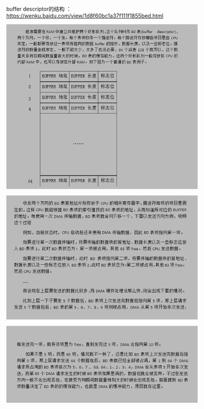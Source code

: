 buffer descriptor的结构 ： https://wenku.baidu.com/view/1d8f60bc1a37f111f1855bed.html



![](../../../images/linux/kernel/network/buffer_des1.png)

![](../../../images/linux/kernel/network/image-20210113174429712.png)

![](../../../images/linux/kernel/network/image-20210113174434841.png)

